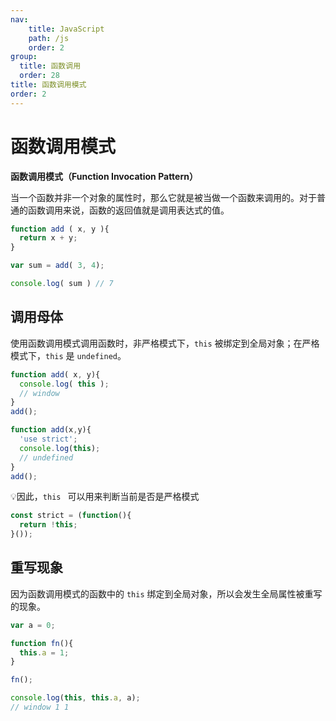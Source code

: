 ```yaml
---
nav:
    title: JavaScript
    path: /js
    order: 2
group:
  title: 函数调用
  order: 28
title: 函数调用模式
order: 2
---
```


# 函数调用模式

**函数调用模式（Function Invocation Pattern）**

当一个函数并非一个对象的属性时，那么它就是被当做一个函数来调用的。对于普通的函数调用来说，函数的返回值就是调用表达式的值。

```js
function add ( x, y ){
  return x + y;
}

var sum = add( 3, 4);

console.log( sum ) // 7
```

## 调用母体

使用函数调用模式调用函数时，非严格模式下，`this` 被绑定到全局对象；在严格模式下，`this` 是 `undefined`。

```js
function add( x, y){
  console.log( this );
  // window
}
add();

function add(x,y){
  'use strict';
  console.log(this);
  // undefined
}
add();
```

💡因此，`this ` 可以用来判断当前是否是严格模式

```js
const strict = (function(){
  return !this;
}());
```

## 重写现象

因为函数调用模式的函数中的 `this` 绑定到全局对象，所以会发生全局属性被重写的现象。

```js
var a = 0;

function fn(){
  this.a = 1;
}

fn();

console.log(this, this.a, a);
// window 1 1
```
